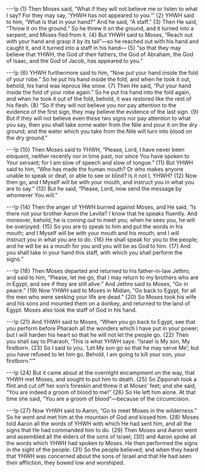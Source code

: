 ---!p
{1} Then Moses said, “What if they will not believe me or listen to what I say? For they may say, ‘YHWH has not appeared to you.’” {2} YHWH said to him, “What is that in your hand?” And he said, “A staff.” {3} Then He said, “Throw it on the ground.” So he threw it on the ground, and it turned into a serpent; and Moses fled from it. {4} But YHWH said to Moses, “Reach out with your hand and grasp it by its tail”—so he reached out with his hand and caught it, and it turned into a staff in his hand— {5} “so that they may believe that YHWH, the God of their fathers, the God of Abraham, the God of Isaac, and the God of Jacob, has appeared to you.”

---!p
{6} YHWH furthermore said to him, “Now put your hand inside the fold of your robe.” So he put his hand inside the fold, and when he took it out, behold, his hand was leprous like snow. {7} Then He said, “Put your hand inside the fold of your robe again.” So he put his hand into the fold again, and when he took it out of the fold, behold, it was restored like the rest of his flesh. {8} “So if they will not believe you nor pay attention to the evidence of the first sign, they may believe the evidence of the last sign. {9} But if they will not believe even these two signs nor pay attention to what you say, then you shall take some water from the Nile and pour it on the dry ground; and the water which you take from the Nile will turn into blood on the dry ground.”

---!p
{10} Then Moses said to YHWH, “Please, Lord, I have never been eloquent, neither recently nor in time past, nor since You have spoken to Your servant; for I am slow of speech and slow of tongue.” {11} But YHWH said to him, “Who has made the human mouth? Or who makes anyone unable to speak or deaf, or able to see or blind? Is it not I, YHWH? {12} Now then go, and I Myself will be with your mouth, and instruct you in what you are to say.” {13} But he said, “Please, Lord, now send the message by whomever You will.”

---!p
{14} Then the anger of YHWH burned against Moses, and He said, “Is there not your brother Aaron the Levite? I know that he speaks fluently. And moreover, behold, he is coming out to meet you; when he sees you, he will be overjoyed. {15} So you are to speak to him and put the words in his mouth; and I Myself will be with your mouth and his mouth, and I will instruct you in what you are to do. {16} He shall speak for you to the people; and he will be as a mouth for you and you will be as God to him. {17} And you shall take in your hand this staff, with which you shall perform the signs.”

---!p
{18} Then Moses departed and returned to his father-in-law Jethro, and said to him, “Please, let me go, that I may return to my brothers who are in Egypt, and see if they are still alive.” And Jethro said to Moses, “Go in peace.” {19} Now YHWH said to Moses in Midian, “Go back to Egypt, for all the men who were seeking your life are dead.” {20} So Moses took his wife and his sons and mounted them on a donkey, and returned to the land of Egypt. Moses also took the staff of God in his hand.

---!p
{21} And YHWH said to Moses, “When you go back to Egypt, see that you perform before Pharaoh all the wonders which I have put in your power; but I will harden his heart so that he will not let the people go. {22} Then you shall say to Pharaoh, ‘This is what YHWH says: “Israel is My son, My firstborn. {23} So I said to you, ‘Let My son go so that he may serve Me’; but you have refused to let him go. Behold, I am going to kill your son, your firstborn.”’”

---!p
{24} But it came about at the overnight encampment on the way, that YHWH met Moses, and sought to put him to death. {25} So Zipporah took a flint and cut off her son’s foreskin and threw it at Moses’ feet; and she said, “You are indeed a groom of blood to me!” {26} So He left him alone. At that time she said, “You are a groom of blood”—because of the circumcision.

---!p
{27} Now YHWH said to Aaron, “Go to meet Moses in the wilderness.” So he went and met him at the mountain of God and kissed him. {28} Moses told Aaron all the words of YHWH with which He had sent him, and all the signs that He had commanded him to do. {29} Then Moses and Aaron went and assembled all the elders of the sons of Israel; {30} and Aaron spoke all the words which YHWH had spoken to Moses. He then performed the signs in the sight of the people. {31} So the people believed; and when they heard that YHWH was concerned about the sons of Israel and that He had seen their affliction, they bowed low and worshiped.